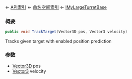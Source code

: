 ← [API索引](Api-Index) ← [命名空间索引](Namespace-Index) ← [IMyLargeTurretBase](Sandbox.ModAPI.Ingame.IMyLargeTurretBase)

### 概要

```csharp
public void TrackTarget(Vector3D pos, Vector3 velocity)
```

Tracks given target with enabled position prediction

### 参数

* [Vector3D](VRageMath.Vector3D) pos
* [Vector3](VRageMath.Vector3) velocity

